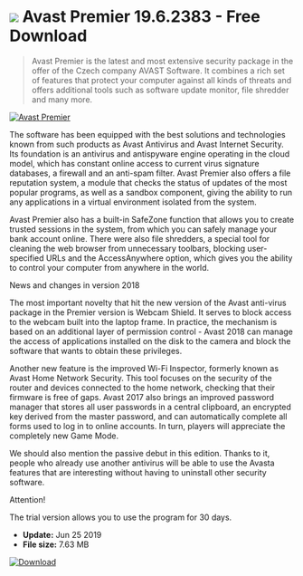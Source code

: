 # ![](https://cdn.softexe.net/static/icon/e/avast-premier-8598.png) Avast Premier 19.6.2383 - Free Download

> Avast Premier is the latest and most extensive security package in the offer of the Czech company AVAST Software. It combines a rich set of features that protect your computer against all kinds of threats and offers additional tools such as software update monitor, file shredder and many more.

[![Avast Premier](https://gallery.dpcdn.pl/imgc/Tools/13027/g_-_420x350_1.5_-_x20170207192356_0.png)](https://softexe.net/win/security-privacy/antivirus/avast-premier:heah.html)

The software has been equipped with the best solutions and technologies known from such products as Avast Antivirus and Avast Internet Security. Its foundation is an antivirus and antispyware engine operating in the cloud model, which has constant online access to current virus signature databases, a firewall and an anti-spam filter. Avast Premier also offers a file reputation system, a module that checks the status of updates of the most popular programs, as well as a sandbox component, giving the ability to run any applications in a virtual environment isolated from the system.
 
 Avast Premier also has a built-in SafeZone function that allows you to create trusted sessions in the system, from which you can safely manage your bank account online. There were also file shredders, a special tool for cleaning the web browser from unnecessary toolbars, blocking user-specified URLs and the AccessAnywhere option, which gives you the ability to control your computer from anywhere in the world.
 
 News and changes in version 2018
 
 The most important novelty that hit the new version of the Avast anti-virus package in the Premier version is Webcam Shield. It serves to block access to the webcam built into the laptop frame. In practice, the mechanism is based on an additional layer of permission control - Avast 2018 can manage the access of applications installed on the disk to the camera and block the software that wants to obtain these privileges.
 
 Another new feature is the improved Wi-Fi Inspector, formerly known as Avast Home Network Security. This tool focuses on the security of the router and devices connected to the home network, checking that their firmware is free of gaps. Avast 2017 also brings an improved password manager that stores all user passwords in a central clipboard, an encrypted key derived from the master password, and can automatically complete all forms used to log in to online accounts. In turn, players will appreciate the completely new Game Mode.
 
 We should also mention the passive debut in this edition. Thanks to it, people who already use another antivirus will be able to use the Avasta features that are interesting without having to uninstall other security software.
 
 Attention!
 
 The trial version allows you to use the program for 30 days.


- **Update:** Jun 25 2019
- **File size:** 7.63 MB

[![Download](https://cdn.softexe.net/static/img/download.png)](https://softexe.net/win/security-privacy/antivirus/avast-premier:heah.html)

